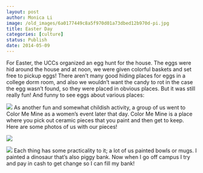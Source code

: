 ```yaml
---
layout: post
author: Monica Li
image: /old_images/6a0177449c8a5f970d01a73dbed12b970d-pi.jpg
title: Easter Day 
categories: [culture]
status: Publish
date: 2014-05-09
---
```


For Easter, the UCCs organized an egg hunt for the house. The eggs were hid around the house and at noon, we were given colorful baskets and set free to pickup eggs! There aren’t many good hiding places for eggs in a college dorm room, and also we wouldn’t want the candy to rot in the case the egg wasn’t found, so they were placed in obvious places. But it was still really fun! And funny to see eggs about various places:

![](/old_images/6a0177449c8a5f970d01a73dbed138970d-pi.jpg)
As another fun and somewhat childish activity, a group of us went to Color Me Mine as a women’s event later that day. Color Me Mine is a place where you pick out ceramic pieces that you paint and then get to keep. Here are some photos of us with our pieces!


![](/old_images/6a0177449c8a5f970d01a73dbed14a970d-pi.jpg)

![](/old_images/6a0177449c8a5f970d01a511b3a671970c-pi.jpg)
Each thing has some practicality to it; a lot of us painted bowls or mugs. I painted a dinosaur that’s also piggy bank. Now when I go off campus I try and pay in cash to get change so I can fill my bank!
